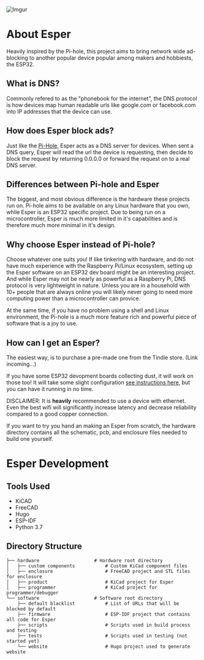 ![Imgur](https://i.imgur.com/srEjdoel.jpg)

# About Esper

Heavily inspired by the Pi-hole, this project aims to bring network wide ad-blocking to another popular device popular among makers and hobbiests, the ESP32.

## What is DNS?

Commonly refered to as the "phonebook for the internet", the DNS protocol is how devices map human readable urls like google.com or facebook.com into IP addresses that the device can use.

## How does Esper block ads?

Just like the [Pi-Hole](https://github.com/pi-hole/pi-hole), Esper acts as a DNS server for devices. When sent a DNS query, Esper will read the url the device is requesting, then decide to block the request by returning 0.0.0.0 or forward the request on to a real DNS server.

## Differences between Pi-hole and Esper

The biggest, and most obvious difference is the hardware these projects run on. Pi-hole aims to be available on any Linux hardware that you own, while Esper is an ESP32 specific project. Due to being run on a microcontroller, Esper is much more limited in it's capabilities and is therefore much more minimal in it's design.

## Why choose Esper instead of Pi-hole?

Choose whatever one suits you! If like tinkering with hardware, and do not have much experience with the Raspberry Pi/Linux ecosystem, setting up the Esper software on an ESP32 dev board might be an interesting project. And while Esper may not be nearly as powerful as a Raspberry Pi, DNS protocol is very lightweight in nature. Unless you are in a household with 10+ people that are always online you will likely never going to need more computing power than a microcontroller can provice.

At the same time, if you have no problem using a shell and Linux environment, the Pi-hole is a much more feature rich and powerful piece of software that is a joy to use.

## How can I get an Esper?

The easiest way, is to purchase a pre-made one from the Tindie store. (Link incoming...) 

If you have some ESP32 devopment boards collecting dust, it will work on those too! It will take some slight configuration [see instructions here](https://github.com/zachmorr/esper/blob/main/software/README.md), but you can have it running in no time.

DISCLAIMER: It is **heavily** recommended to use a device with ethernet. Even the best wifi will significantly increase latency and decrease reliability compared to a good copper connection.

If you want to try you hand an making an Esper from scratch, the hardware directory contains all the schematic, pcb, and enclosure files needed to build one yourself.

# Esper Development

## Tools Used

* KiCAD
* FreeCAD
* Hugo
* ESP-IDF
* Python 3.7

## Directory Structure

    ├── hardware                    # Hardware root directory
    │   ├── custom components           # Custom KiCad component files
    │   ├── enclosure                   # FreeCAD project and STL files for enclosure
    │   ├── product                     # KiCad project for Esper
    │   ├── programmer                  # KiCad project for programmer/debugger
    └── software                    # Software root directory
        ├── default blacklist           # List of URLs that will be blocked by default
        ├── firmware                    # ESP-IDF project that contains all code for Esper
        ├── scripts                     # Scripts used in build process and testing
        ├── tests                       # Scripts used in testing (not started yet)
        └── website                     # Hugo project used to generate website

